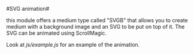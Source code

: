 #SVG animation#

this module offers a medium type called "SVGB" that allows you to create medium
with a background image and an SVG to be put on top of it. The SVG can be animated
using ScrollMagic.

Look at _js/example.js_ for an example of the animation.
